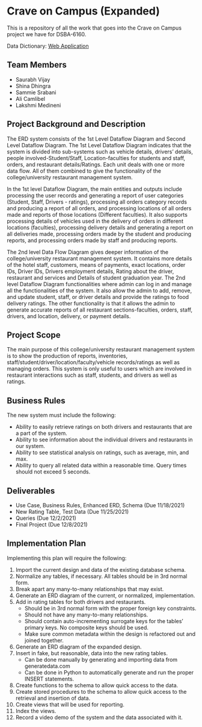 # Crave on Campus (Expanded)
This is a repository of all the work that goes into the Crave on Campus project we have for DSBA-6160.

Data Dictionary: [Web Application](https://acamlibe.github.io/Crave-on-Campus-Expanded/Dictionary)

## Team Members
* Saurabh Vijay
* Shina Dhingra
* Sammie Srabani
* Ali Camlibel
* Lakshmi Medineni

## Project Background and Description
The ERD system consists of the 1st Level Dataflow Diagram and Second Level Dataflow Diagram. The 1st Level Dataflow Diagram indicates that the system is divided into sub-systems such as vehicle details, drivers’ details, people involved-Student/Staff, Location-faculties for students and staff, orders, and restaurant details/Ratings. Each unit deals with one or more data flow. All of them combined to give the functionality of the college/university restaurant management system.

In the 1st level Dataflow Diagram, the main entities and outputs include processing the user records and generating a report of user categories (Student, Staff, Drivers - ratings), processing all orders category records and producing a report of all orders, and processing locations of all orders made and reports of those locations (Different faculties). It also supports processing details of vehicles used in the delivery of orders in different locations (faculties), processing delivery details and generating a report on all deliveries made, processing orders made by the student and producing reports, and processing orders made by staff and producing reports.

The 2nd level Data Flow Diagram gives deeper information of the college/university restaurant management system. It contains more details of the hotel staff, customers, means of payments, exact locations, order IDs, Driver IDs, Drivers employment details, Rating about the driver, restaurant and services and Details of student graduation year. 
The 2nd level Dataflow Diagram functionalities where admin can log in and manage all the functionalities of the system. It also allow the admin to add, remove, and update student, staff, or driver details and provide the ratings to food delivery ratings. The other functionality is that it allows the admin to generate accurate reports of all restaurant sections-faculties, orders, staff, drivers, and location, delivery, or payment details.

## Project Scope
The main purpose of this college/university restaurant management system is to show the production of reports, inventories, staff/student/driver/location/faculty/vehicle records/ratings as well as managing orders. This system is only useful to users which are involved in restaurant interactions such as staff, students, and drivers as well as ratings.

## Business Rules
The new system must include the following:
* Ability to easily retrieve ratings on both drivers and restaurants that are a part of the system.  
* Ability to see information about the individual drivers and restaurants in our system.
* Ability to see statistical analysis on ratings, such as average, min, and max.
* Ability to query all related data within a reasonable time. Query times should not exceed 5 seconds.

## Deliverables
* Use Case, Business Rules, Enhanced ERD, Schema (Due 11/18/2021)
* New Rating Table, Test Data (Due 11/25/2021)
* Queries (Due 12/2/2021)
* Final Project (Due 12/8/2021)

## Implementation Plan
Implementing this plan will require the following:
1. Import the current design and data of the existing database schema.
2. Normalize any tables, if necessary. All tables should be in 3rd normal form.
3. Break apart any many-to-many relationships that may exist.
4. Generate an ERD diagram of the current, or normalized, implementation.
5. Add in rating tables for both drivers and restaurants.
    *	Should be in 3rd normal form with the proper foreign key constraints.
    *	Should not have any many-to-many relationships.
    *	Should contain auto-incrementing surrogate keys for the tables’ primary keys. No composite keys should be used.
    *	Make sure common metadata within the design is refactored out and joined together.
6. Generate an ERD diagram of the expanded design.
7. Insert in fake, but reasonable, data into the new rating tables.
    *	Can be done manually by generating and importing data from generatedata.com
    *	Can be done in Python to automatically generate and run the proper INSERT statements.
8. Create functions to the schema to allow quick access to the data.
9. Create stored procedures to the schema to allow quick access to the retrieval and insertion of data.
10. Create views that will be used for reporting.
11. Index the views.
12. Record a video demo of the system and the data associated with it.
